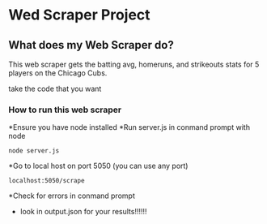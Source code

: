 # Wed Scraper Project

## What does my Web Scraper do?
This web scraper gets the batting avg, homeruns, and strikeouts stats for
5 players on the Chicago Cubs.

take the code that you want
### How to run this web scraper
*Ensure you have node installed
*Run server.js in conmand prompt with node
```
node server.js
```
*Go to local host on port 5050 (you can use any port)
```
localhost:5050/scrape
```
*Check for errors in conmand prompt
* look in output.json for your results!!!!!!
